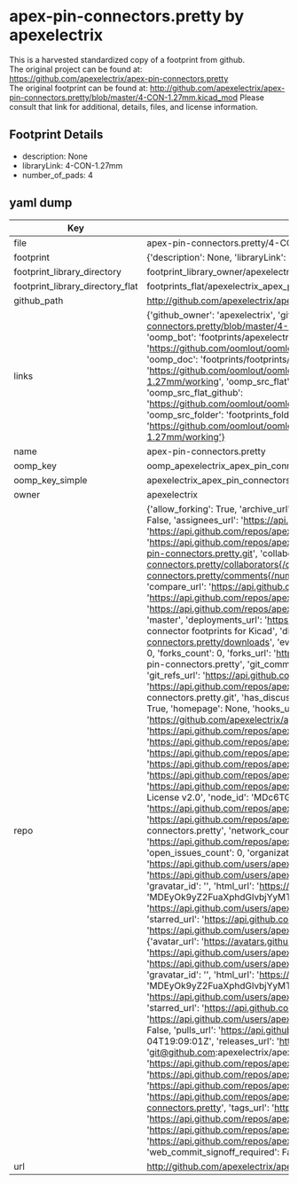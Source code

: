 # apex-pin-connectors.pretty by apexelectrix  
This is a harvested standardized copy of a footprint from github.  
The original project can be found at:  
https://github.com/apexelectrix/apex-pin-connectors.pretty  
The original footprint can be found at:
http://github.com/apexelectrix/apex-pin-connectors.pretty/blob/master/4-CON-1.27mm.kicad_mod
Please consult that link for additional, details, files, and license information.  
## Footprint Details
* description: None  
* libraryLink: 4-CON-1.27mm  
* number_of_pads: 4  
## yaml dump  
| Key | Value |  
| --- | --- |  
| file | apex-pin-connectors.pretty/4-CON-1.27mm.kicad_mod |  
| footprint | {'description': None, 'libraryLink': '4-CON-1.27mm', 'number_of_pads': 4} |  
| footprint_library_directory | footprint_library_owner/apexelectrix_apex-pin-connectors.pretty |  
| footprint_library_directory_flat | footprints_flat/apexelectrix_apex_pin_connectors_4_con_1_27mm/working |  
| github_path | http://github.com/apexelectrix/apex-pin-connectors.pretty/blob/master/4-CON-1.27mm.kicad_mod |  
| links | {'github_owner': 'apexelectrix', 'github_repo_name': 'apex-pin-connectors.pretty', 'github_src': 'http://github.com/apexelectrix/apex-pin-connectors.pretty/blob/master/4-CON-1.27mm.kicad_mod', 'github_src_repo': 'https://github.com/apexelectrix/apex-pin-connectors.pretty', 'oomp_bot': 'footprints/apexelectrix_apex_pin_connectors_4_con_1_27mm/working', 'oomp_bot_github': 'https://github.com/oomlout/oomlout_oomp_footprint_bot/tree/main/footprints/apexelectrix_apex_pin_connectors_4_con_1_27mm/working', 'oomp_doc': 'footprints/footprints/apexelectrix/apex-pin-connectors/4-CON-1.27mm/working/', 'oomp_doc_github': 'https://github.com/oomlout/oomlout_oomp_footprint_doc/tree/main/footprints/footprints/apexelectrix/apex-pin-connectors/4-CON-1.27mm/working', 'oomp_src_flat': 'footprints_flat/footprints_flat/apexelectrix_apex_pin_connectors_4_con_1_27mm/working', 'oomp_src_flat_github': 'https://github.com/oomlout/oomlout_oomp_footprint_src/tree/main/footprints_flat/apexelectrix_apex_pin_connectors_4_con_1_27mm/working', 'oomp_src_folder': 'footprints_folder/footprints_folder/apexelectrix/apex-pin-connectors/4-CON-1.27mm/working', 'oomp_src_folder_github': 'https://github.com/oomlout/oomlout_oomp_footprint_src/tree/main/footprints_folder/apexelectrix/apex-pin-connectors/4-CON-1.27mm/working'} |  
| name | apex-pin-connectors.pretty |  
| oomp_key | oomp_apexelectrix_apex_pin_connectors_4_con_1_27mm |  
| oomp_key_simple | apexelectrix_apex_pin_connectors_4_con_1_27mm |  
| owner | apexelectrix |  
| repo | {'allow_forking': True, 'archive_url': 'https://api.github.com/repos/apexelectrix/apex-pin-connectors.pretty/{archive_format}{/ref}', 'archived': False, 'assignees_url': 'https://api.github.com/repos/apexelectrix/apex-pin-connectors.pretty/assignees{/user}', 'blobs_url': 'https://api.github.com/repos/apexelectrix/apex-pin-connectors.pretty/git/blobs{/sha}', 'branches_url': 'https://api.github.com/repos/apexelectrix/apex-pin-connectors.pretty/branches{/branch}', 'clone_url': 'https://github.com/apexelectrix/apex-pin-connectors.pretty.git', 'collaborators_url': 'https://api.github.com/repos/apexelectrix/apex-pin-connectors.pretty/collaborators{/collaborator}', 'comments_url': 'https://api.github.com/repos/apexelectrix/apex-pin-connectors.pretty/comments{/number}', 'commits_url': 'https://api.github.com/repos/apexelectrix/apex-pin-connectors.pretty/commits{/sha}', 'compare_url': 'https://api.github.com/repos/apexelectrix/apex-pin-connectors.pretty/compare/{base}...{head}', 'contents_url': 'https://api.github.com/repos/apexelectrix/apex-pin-connectors.pretty/contents/{+path}', 'contributors_url': 'https://api.github.com/repos/apexelectrix/apex-pin-connectors.pretty/contributors', 'created_at': '2015-08-04T19:07:07Z', 'default_branch': 'master', 'deployments_url': 'https://api.github.com/repos/apexelectrix/apex-pin-connectors.pretty/deployments', 'description': 'Pin header connector footprints for Kicad', 'disabled': False, 'downloads_url': 'https://api.github.com/repos/apexelectrix/apex-pin-connectors.pretty/downloads', 'events_url': 'https://api.github.com/repos/apexelectrix/apex-pin-connectors.pretty/events', 'fork': False, 'forks': 0, 'forks_count': 0, 'forks_url': 'https://api.github.com/repos/apexelectrix/apex-pin-connectors.pretty/forks', 'full_name': 'apexelectrix/apex-pin-connectors.pretty', 'git_commits_url': 'https://api.github.com/repos/apexelectrix/apex-pin-connectors.pretty/git/commits{/sha}', 'git_refs_url': 'https://api.github.com/repos/apexelectrix/apex-pin-connectors.pretty/git/refs{/sha}', 'git_tags_url': 'https://api.github.com/repos/apexelectrix/apex-pin-connectors.pretty/git/tags{/sha}', 'git_url': 'git://github.com/apexelectrix/apex-pin-connectors.pretty.git', 'has_discussions': False, 'has_downloads': True, 'has_issues': True, 'has_pages': False, 'has_projects': True, 'has_wiki': True, 'homepage': None, 'hooks_url': 'https://api.github.com/repos/apexelectrix/apex-pin-connectors.pretty/hooks', 'html_url': 'https://github.com/apexelectrix/apex-pin-connectors.pretty', 'id': 40203956, 'is_template': False, 'issue_comment_url': 'https://api.github.com/repos/apexelectrix/apex-pin-connectors.pretty/issues/comments{/number}', 'issue_events_url': 'https://api.github.com/repos/apexelectrix/apex-pin-connectors.pretty/issues/events{/number}', 'issues_url': 'https://api.github.com/repos/apexelectrix/apex-pin-connectors.pretty/issues{/number}', 'keys_url': 'https://api.github.com/repos/apexelectrix/apex-pin-connectors.pretty/keys{/key_id}', 'labels_url': 'https://api.github.com/repos/apexelectrix/apex-pin-connectors.pretty/labels{/name}', 'language': None, 'languages_url': 'https://api.github.com/repos/apexelectrix/apex-pin-connectors.pretty/languages', 'license': {'key': 'gpl-2.0', 'name': 'GNU General Public License v2.0', 'node_id': 'MDc6TGljZW5zZTg=', 'spdx_id': 'GPL-2.0', 'url': 'https://api.github.com/licenses/gpl-2.0'}, 'merges_url': 'https://api.github.com/repos/apexelectrix/apex-pin-connectors.pretty/merges', 'milestones_url': 'https://api.github.com/repos/apexelectrix/apex-pin-connectors.pretty/milestones{/number}', 'mirror_url': None, 'name': 'apex-pin-connectors.pretty', 'network_count': 0, 'node_id': 'MDEwOlJlcG9zaXRvcnk0MDIwMzk1Ng==', 'notifications_url': 'https://api.github.com/repos/apexelectrix/apex-pin-connectors.pretty/notifications{?since,all,participating}', 'open_issues': 0, 'open_issues_count': 0, 'organization': {'avatar_url': 'https://avatars.githubusercontent.com/u/6211642?v=4', 'events_url': 'https://api.github.com/users/apexelectrix/events{/privacy}', 'followers_url': 'https://api.github.com/users/apexelectrix/followers', 'following_url': 'https://api.github.com/users/apexelectrix/following{/other_user}', 'gists_url': 'https://api.github.com/users/apexelectrix/gists{/gist_id}', 'gravatar_id': '', 'html_url': 'https://github.com/apexelectrix', 'id': 6211642, 'login': 'apexelectrix', 'node_id': 'MDEyOk9yZ2FuaXphdGlvbjYyMTE2NDI=', 'organizations_url': 'https://api.github.com/users/apexelectrix/orgs', 'received_events_url': 'https://api.github.com/users/apexelectrix/received_events', 'repos_url': 'https://api.github.com/users/apexelectrix/repos', 'site_admin': False, 'starred_url': 'https://api.github.com/users/apexelectrix/starred{/owner}{/repo}', 'subscriptions_url': 'https://api.github.com/users/apexelectrix/subscriptions', 'type': 'Organization', 'url': 'https://api.github.com/users/apexelectrix'}, 'owner': {'avatar_url': 'https://avatars.githubusercontent.com/u/6211642?v=4', 'events_url': 'https://api.github.com/users/apexelectrix/events{/privacy}', 'followers_url': 'https://api.github.com/users/apexelectrix/followers', 'following_url': 'https://api.github.com/users/apexelectrix/following{/other_user}', 'gists_url': 'https://api.github.com/users/apexelectrix/gists{/gist_id}', 'gravatar_id': '', 'html_url': 'https://github.com/apexelectrix', 'id': 6211642, 'login': 'apexelectrix', 'node_id': 'MDEyOk9yZ2FuaXphdGlvbjYyMTE2NDI=', 'organizations_url': 'https://api.github.com/users/apexelectrix/orgs', 'received_events_url': 'https://api.github.com/users/apexelectrix/received_events', 'repos_url': 'https://api.github.com/users/apexelectrix/repos', 'site_admin': False, 'starred_url': 'https://api.github.com/users/apexelectrix/starred{/owner}{/repo}', 'subscriptions_url': 'https://api.github.com/users/apexelectrix/subscriptions', 'type': 'Organization', 'url': 'https://api.github.com/users/apexelectrix'}, 'private': False, 'pulls_url': 'https://api.github.com/repos/apexelectrix/apex-pin-connectors.pretty/pulls{/number}', 'pushed_at': '2015-08-04T19:09:01Z', 'releases_url': 'https://api.github.com/repos/apexelectrix/apex-pin-connectors.pretty/releases{/id}', 'size': 100, 'ssh_url': 'git@github.com:apexelectrix/apex-pin-connectors.pretty.git', 'stargazers_count': 0, 'stargazers_url': 'https://api.github.com/repos/apexelectrix/apex-pin-connectors.pretty/stargazers', 'statuses_url': 'https://api.github.com/repos/apexelectrix/apex-pin-connectors.pretty/statuses/{sha}', 'subscribers_count': 2, 'subscribers_url': 'https://api.github.com/repos/apexelectrix/apex-pin-connectors.pretty/subscribers', 'subscription_url': 'https://api.github.com/repos/apexelectrix/apex-pin-connectors.pretty/subscription', 'svn_url': 'https://github.com/apexelectrix/apex-pin-connectors.pretty', 'tags_url': 'https://api.github.com/repos/apexelectrix/apex-pin-connectors.pretty/tags', 'teams_url': 'https://api.github.com/repos/apexelectrix/apex-pin-connectors.pretty/teams', 'temp_clone_token': None, 'topics': [], 'trees_url': 'https://api.github.com/repos/apexelectrix/apex-pin-connectors.pretty/git/trees{/sha}', 'updated_at': '2015-08-04T19:07:07Z', 'url': 'https://api.github.com/repos/apexelectrix/apex-pin-connectors.pretty', 'visibility': 'public', 'watchers': 0, 'watchers_count': 0, 'web_commit_signoff_required': False} |  
| url | http://github.com/apexelectrix/apex-pin-connectors.pretty |  

